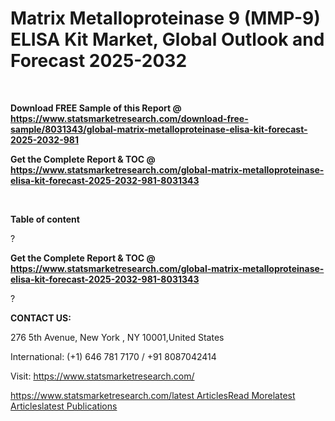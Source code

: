 <h1>Matrix Metalloproteinase 9 (MMP-9) ELISA Kit Market, Global Outlook and Forecast 2025-2032</h1><br/><p><strong>Download FREE Sample of this Report @ <a href="https://www.statsmarketresearch.com/download-free-sample/8031343/global-matrix-metalloproteinase-elisa-kit-forecast-2025-2032-981">https://www.statsmarketresearch.com/download-free-sample/8031343/global-matrix-metalloproteinase-elisa-kit-forecast-2025-2032-981</a></strong></p>
 
 
 
 <div><b>Get the Complete Report & TOC @ <a href="https://www.statsmarketresearch.com/global-matrix-metalloproteinase-elisa-kit-forecast-2025-2032-981-8031343">https://www.statsmarketresearch.com/global-matrix-metalloproteinase-elisa-kit-forecast-2025-2032-981-8031343</a></b></div>
 
 
 
 <p><br />
 
 <b>Table of content</b></p>
 
 
 
 <p>? </p>
 
 
 
 <div><b>Get the Complete Report & TOC @ <a href="https://www.statsmarketresearch.com/global-matrix-metalloproteinase-elisa-kit-forecast-2025-2032-981-8031343">https://www.statsmarketresearch.com/global-matrix-metalloproteinase-elisa-kit-forecast-2025-2032-981-8031343</a></b></div>
 
 
 
 <p>? </p>
 
 
 
 <p><b>CONTACT US:</b><br />
 
 276 5th Avenue, New York , NY 10001,United States<br />
 
 International: (+1) 646 781 7170 / +91 8087042414<br />
 
 Visit: <a href="https://www.statsmarketresearch.com/">https://www.statsmarketresearch.com/</a><br />
 
 <a href="https://gyeongbokgung.com">https://www.statsmarketresearch.com/</a><a href="https://hallyeomaritime.com">latest Articles</a><a href="https://jingwansa.com">Read More</a><a href="https://nguoiviet.jp/">latest Articles</a><a href="https://www.intelmarketresearch.com/">latest Publications</a></p>